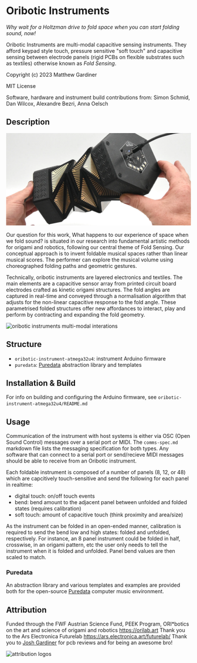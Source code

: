 Oribotic Instruments
====================

_Why wait for a Holtzman drive to fold space when you can start folding sound, now!_

Oribotic Instruments are multi-modal capacitive sensing instruments. They afford keypad style touch, pressure sensitive "soft touch" and capacitive sensing between electrode panels (rigid PCBs on flexible substrates such as textiles) otherwise known as _Fold Sensing_.

Copyright (c) 2023 Matthew Gardiner

MIT License

Software, hardware and instrument build contributions from: Simon Schmid, Dan Wilcox, Alexandre Bezri, Anna Oelsch

Description
-----------

![oribotic instruments](images/oricordion-in-hand-oribotic-instrumentsmatthew-gardiner_2000x1000.webp)

Our question for this work, What happens to our experience of space when we fold sound? is situated in our research into fundamental artistic methods for origami and robotics, following our central theme of Fold Sensing. Our conceptual approach is to invent foldable musical spaces rather than linear musical scores. The performer can explore the musical volume using choreographed folding paths and geometric gestures. 

Technically, oribotic instruments are layered electronics and textiles. The main elements are a capacitive sensor array from printed circuit board electrodes crafted as kinetic origami structures. The fold angles are captured in real-time and conveyed through a normalisation algorithm that adjusts for the non-linear capacitive response to the fold angle. These parametrised folded structures offer new affordances to interact, play and perform by contracting and expanding the fold geometry.

![oribotic instruments multi-modal interations](images/multi-modal-composite@4x.png)

Structure
---------

* `oribotic-instrument-atmega32u4`: instrument Arduino firmware
* `puredata`: [Puredata](https://puredata.info) abstraction library and templates

Installation & Build
--------------------

For info on building and configuring the Arduino firmware, see `oribotic-instrument-atmega32u4/README.md`

Usage
-----

Communication of the instrument with host systems is either via OSC (Open Sound Control) messages over a serial port *or* MIDI. The `comms-spec.md` markdown file lists the messaging specification for both types. Any software that can connect to a serial port or send/recieve MIDI messages should be able to receive from an Oribotic instrument.

Each foldable instrument is composed of a number of panels (8, 12, or 48) which are capcitively touch-sensitive and send the following for each panel in realtime:
* digital touch: on/off touch events
* bend: bend amount to the adjacent panel between unfolded and folded states (requires calibration)
* soft touch: amount of capacitive touch (think proximity and area/size)

As the instrument can be folded in an open-ended manner, calibration is required to send the bend low and high states: folded and unfolded, respectively. For instance, an 8 panel instrument could be folded in half, crosswise, in an origami pattern, etc the user only needs to tell the instrument when it is folded and unfolded. Panel bend values are then scaled to match.

### Puredata

An abstraction library and various templates and examples are provided both for the open-source [Puredata](https://puredata.info) computer music environment. 

Attribution
-----------

Funded through the FWF Austrian Science Fund, PEEK Program, ORI*botics on the art and science of origami and robotics https://orilab.art
Thank you to the Ars Electronica Futurelab https://ars.electronica.art/futurelab/
Thank you to [Josh Gardiner](https://github.com/NeuralSpaz) for pcb reviews and for being an awesome bro!


![attribution logos](https://github.com/oribotic/oribotic-instruments/assets/6670535/1b0b8847-12c4-4f32-a9cf-da88fbb42927)


